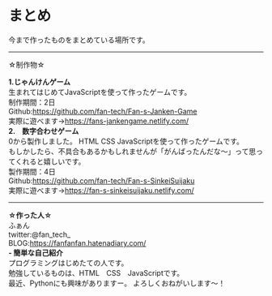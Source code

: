 # まとめ
今まで作ったものをまとめている場所です。  
***  
☆制作物☆  
  
**1.じゃんけんゲーム**  
 生まれてはじめてJavaScriptを使って作ったゲームです。  
 制作期間：2日  
 Github:https://github.com/fan-tech/Fan-s-Janken-Game  
 実際に遊べます→https://fans-jankengame.netlify.com/  
**2.　数字合わせゲーム**  
  0から製作しました。
  HTML CSS JavaScriptを使って作ったゲームです。  
  もしかしたら、不具合もあるかもしれませんが「がんばったんだな～」って思ってくれると嬉しいです。  
  製作期間：4日  
  Github:https://github.com/fan-tech/Fan-s-SinkeiSuijaku  
  実際に遊べます→https://fan-s-sinkeisuijaku.netlify.com/  　
  
***
**☆作った人☆**  
ふぁん  
twitter:@fan_tech_  
BLOG:https://fanfanfan.hatenadiary.com/  
**- 簡単な自己紹介**   
プログラミングはじめたての人です。  
勉強しているものは、HTML　CSS　JavaScriptです。  
最近、Pythonにも興味がありますー。
よろしくおねがいします～！
